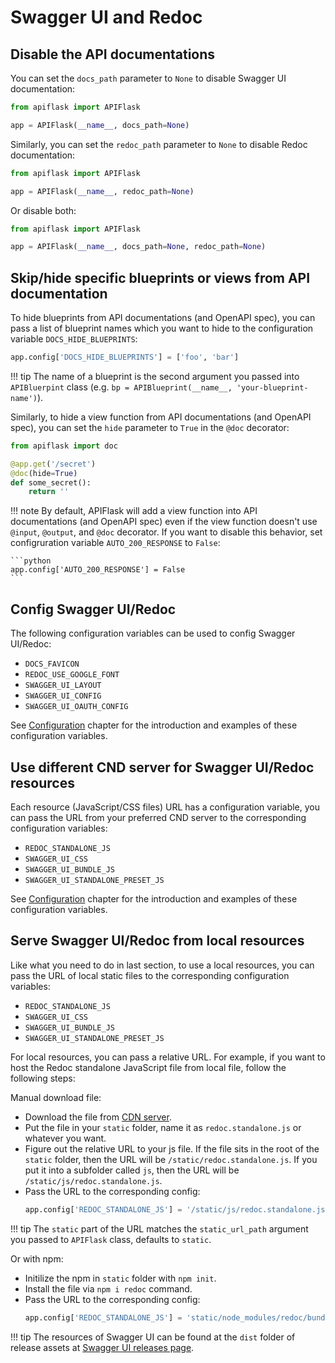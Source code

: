 # Swagger UI and Redoc

## Disable the API documentations

You can set the `docs_path` parameter to `None` to disable Swagger UI documentation:

```python
from apiflask import APIFlask

app = APIFlask(__name__, docs_path=None)
```

Similarly, you can set the `redoc_path` parameter to `None` to disable Redoc documentation:

```python
from apiflask import APIFlask

app = APIFlask(__name__, redoc_path=None)
```

Or disable both:

```python
from apiflask import APIFlask

app = APIFlask(__name__, docs_path=None, redoc_path=None)
```

## Skip/hide specific blueprints or views from API documentation

To hide blueprints from API documentations (and OpenAPI spec), you can
pass a list of blueprint names which you want to hide to the configuration
variable `DOCS_HIDE_BLUEPRINTS`:

```python
app.config['DOCS_HIDE_BLUEPRINTS'] = ['foo', 'bar']
```

!!! tip
    The name of a blueprint is the second argument you passed into `APIBluerpint`
    class (e.g. `bp = APIBlueprint(__name__, 'your-blueprint-name')`).

Similarly, to hide a view function from API documentations (and OpenAPI spec), you
can set the `hide` parameter to `True` in the `@doc` decorator:

```python hl_lines="1 4"
from apiflask import doc

@app.get('/secret')
@doc(hide=True)
def some_secret():
    return ''
```

!!! note
    By default, APIFlask will add a view function into API documentations
    (and OpenAPI spec) even if the view function doesn't use `@input`, `@output`,
    and `@doc` decorator. If you want to disable this behavior, set configruration
    variable `AUTO_200_RESPONSE` to `False`:

    ```python
    app.config['AUTO_200_RESPONSE'] = False
    ```

## Config Swagger UI/Redoc

The following configuration variables can be used to config Swagger UI/Redoc:

- `DOCS_FAVICON`
- `REDOC_USE_GOOGLE_FONT`
- `SWAGGER_UI_LAYOUT`
- `SWAGGER_UI_CONFIG`
- `SWAGGER_UI_OAUTH_CONFIG`

See [Configuration](/configuration/#swagger-ui-and-redoc) chapter for the
introduction and examples of these configuration variables.

## Use different CND server for Swagger UI/Redoc resources

Each resource (JavaScript/CSS files) URL has a configuration variable, you can pass
the URL from your preferred CND server to the corresponding configuration variables:

- `REDOC_STANDALONE_JS`
- `SWAGGER_UI_CSS`
- `SWAGGER_UI_BUNDLE_JS`
- `SWAGGER_UI_STANDALONE_PRESET_JS`

See [Configuration](/configuration/#swagger-ui-and-redoc) chapter for the
introduction and examples of these configuration variables.

## Serve Swagger UI/Redoc from local resources

Like what you need to do in last section, to use a local resources, you can pass
the URL of local static files to the corresponding configuration variables:

- `REDOC_STANDALONE_JS`
- `SWAGGER_UI_CSS`
- `SWAGGER_UI_BUNDLE_JS`
- `SWAGGER_UI_STANDALONE_PRESET_JS`

For local resources, you can pass a relative URL. For example, if you want to host
the Redoc standalone JavaScript file from local file, follow the following steps:

Manual download file:

- Download the file from
[CDN server](https://cdn.jsdelivr.net/npm/redoc@next/bundles/redoc.standalone.js).
- Put the file in your `static` folder, name it as `redoc.standalone.js` or whatever
you want.
- Figure out the relative URL to your js file. If the file sits in the root of the
`static` folder, then the URL will be `/static/redoc.standalone.js`. If you put it
into a subfolder called `js`, then the URL will be `/static/js/redoc.standalone.js`.
- Pass the URL to the corresponding config:
    ```python
    app.config['REDOC_STANDALONE_JS'] = '/static/js/redoc.standalone.js'
    ```

!!! tip
    The `static` part of the URL matches the `static_url_path` argument you passed
    to `APIFlask` class, defaults to `static`.

Or with npm:

- Initilize the npm in `static` folder with `npm init`.
- Install the file via `npm i redoc` command.
- Pass the URL to the corresponding config:
    ```python
    app.config['REDOC_STANDALONE_JS'] = 'static/node_modules/redoc/bundles/redoc.standalone.js'
    ```

!!! tip
    The resources of Swagger UI can be found at the `dist` folder of release assets at 
    [Swagger UI releases page](https://github.com/swagger-api/swagger-ui/releases).
